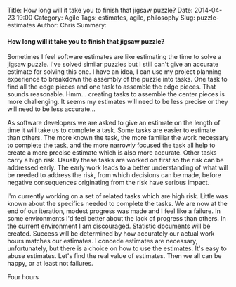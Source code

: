 Title: How long will it take you to finish that jigsaw puzzle?
Date: 2014-04-23 19:00
Category: Agile
Tags: estimates, agile, philosophy
Slug: puzzle-estimates
Author: Chris
Summary: 


#### How long will it take you to finish that jigsaw puzzle?

Sometimes I feel software estimates are like estimating the time to solve a jigsaw puzzle. I've solved similar puzzles but I still can't give an accurate estimate for solving this one. I have an idea, I can use my project planning experience to breakdown the assembly of the puzzle into tasks. One task to find all the edge pieces and one task to assemble the edge pieces. That sounds reasonable. Hmm... creating tasks to assemble the center pieces is more challenging. It seems my estimates will need to be less precise or they will need to be less accurate...

As software developers we are asked to give an estimate on the length of time it will take us to complete a task. Some tasks are easier to estimate than others. The more known the task, the more familiar the work necessary to complete the task, and the more narrowly focused the task all help to create a more precise estimate which is also more accurate. Other tasks carry a high risk. Usually these tasks are worked on first so the risk can be addressed early. The early work leads to a better understanding of what will be needed to address the risk, from which decisions can be made, before negative consequences originating from the risk have serious impact.

I'm currently working on a set of related tasks which are high risk. Little was known about the specifics needed to complete the tasks. We are now at the end of our iteration, modest progress was made and I feel like a failure. In some environments I'd feel better about the lack of progress than others. In the current environment I am discouraged. Statistic documents will be created. Success will be determined by how accurately our actual work hours matches our estimates. I concede estimates are necessary, unfortunately, but there is a choice on how to use the estimates. It's easy to abuse estimates. Let's find the real value of estimates. Then we all can be happy, or at least not failures.

Four hours
